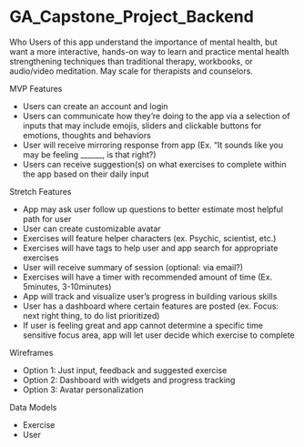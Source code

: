# GA_Capstone_Project_Backend

Who
Users of this app understand the importance of mental health, but want a more interactive, hands-on way to learn and practice mental health strengthening techniques than traditional therapy, workbooks, or audio/video meditation. May scale for therapists and counselors.

MVP Features
 - Users can create an account and login
 - Users can communicate how they’re doing to the app via a selection of inputs that may include emojis, sliders and clickable buttons for emotions, thoughts and behaviors
 - User will receive mirroring response from app (Ex. “It sounds like you may be feeling ______, is that right?)
 - Users can receive suggestion(s) on what exercises to complete within the app based on their daily input

Stretch Features
 - App may ask user follow up questions to better estimate most helpful path for user
 - User can create customizable avatar
 - Exercises will feature helper characters (ex. Psychic, scientist, etc.)
 - Exercises will have tags to help user and app search for appropriate exercises
 - User will receive summary of session (optional: via email?)
 - Exercises will have a timer with recommended amount of time (Ex. 5minutes, 3-10minutes)
 - App will track and visualize user’s progress in building various skills
 - User has a dashboard where certain features are posted (ex. Focus: next right thing, to do list prioritized)
 - If user is feeling great and app cannot determine a specific time sensitive focus area, app will let user decide which exercise to complete

Wireframes
 - Option 1: Just input, feedback and suggested exercise
 - Option 2: Dashboard with widgets and progress tracking
 - Option 3: Avatar personalization

Data Models
 - Exercise
 - User
